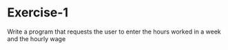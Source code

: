 # Exercise-1
Write a program that requests the user to enter the hours worked in a week and the hourly wage
